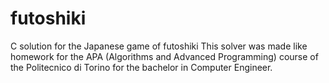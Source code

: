 # futoshiki
C solution for the Japanese game of futoshiki
 This solver was made like homework for the APA (Algorithms and Advanced Programming) course of the Politecnico di Torino for the bachelor in Computer Engineer.
